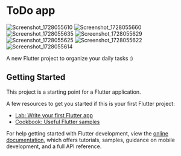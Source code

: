 # ToDo app
![Screenshot_1728055610](https://github.com/user-attachments/assets/ff3948fa-7d3c-4b25-a16c-d86611bbd05e)
![Screenshot_1728055660](https://github.com/user-attachments/assets/b9fa60c0-f4cf-44fc-baf7-287771567c9b)
![Screenshot_1728055635](https://github.com/user-attachments/assets/2e5b373c-d62c-4f56-8daa-3d0da96ffe15)
![Screenshot_1728055629](https://github.com/user-attachments/assets/f87072f4-8f46-4237-b643-0aab8584274e)
![Screenshot_1728055625](https://github.com/user-attachments/assets/3c603050-4537-4304-808c-4f48c2827e8c)
![Screenshot_1728055622](https://github.com/user-attachments/assets/b4f9a195-001e-4996-b7f8-18e0f115d8df)
![Screenshot_1728055614](https://github.com/user-attachments/assets/8e6211e5-5644-40c4-8a4d-86a1f76fecd1)

A new Flutter project to organize your daily tasks :)

## Getting Started

This project is a starting point for a Flutter application.

A few resources to get you started if this is your first Flutter project:

- [Lab: Write your first Flutter app](https://docs.flutter.dev/get-started/codelab)
- [Cookbook: Useful Flutter samples](https://docs.flutter.dev/cookbook)

For help getting started with Flutter development, view the
[online documentation](https://docs.flutter.dev/), which offers tutorials,
samples, guidance on mobile development, and a full API reference.
